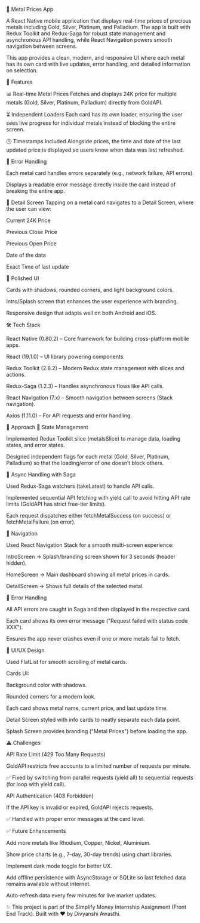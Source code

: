 📱 Metal Prices App

A React Native mobile application that displays real-time prices of precious metals including Gold, Silver, Platinum, and Palladium.
The app is built with Redux Toolkit and Redux-Saga for robust state management and asynchronous API handling, while React Navigation powers smooth navigation between screens.

This app provides a clean, modern, and responsive UI where each metal has its own card with live updates, error handling, and detailed information on selection.

🚀 Features

📊 Real-time Metal Prices
Fetches and displays 24K price for multiple metals (Gold, Silver, Platinum, Palladium) directly from GoldAPI.

⏳ Independent Loaders
Each card has its own loader, ensuring the user sees live progress for individual metals instead of blocking the entire screen.

🕒 Timestamps Included
Alongside prices, the time and date of the last updated price is displayed so users know when data was last refreshed.

🔄 Error Handling

Each metal card handles errors separately (e.g., network failure, API errors).

Displays a readable error message directly inside the card instead of breaking the entire app.

📑 Detail Screen
Tapping on a metal card navigates to a Detail Screen, where the user can view:

Current 24K Price

Previous Close Price

Previous Open Price

Date of the data

Exact Time of last update

🎨 Polished UI

Cards with shadows, rounded corners, and light background colors.

Intro/Splash screen that enhances the user experience with branding.

Responsive design that adapts well on both Android and iOS.

🛠️ Tech Stack

React Native (0.80.2) – Core framework for building cross-platform mobile apps.

React (19.1.0) – UI library powering components.

Redux Toolkit (2.8.2) – Modern Redux state management with slices and actions.

Redux-Saga (1.2.3) – Handles asynchronous flows like API calls.

React Navigation (7.x) – Smooth navigation between screens (Stack navigation).

Axios (1.11.0) – For API requests and error handling.

📖 Approach
🔹 State Management

Implemented Redux Toolkit slice (metalsSlice) to manage data, loading states, and error states.

Designed independent flags for each metal (Gold, Silver, Platinum, Palladium) so that the loading/error of one doesn’t block others.

🔹 Async Handling with Saga

Used Redux-Saga watchers (takeLatest) to handle API calls.

Implemented sequential API fetching with yield call to avoid hitting API rate limits (GoldAPI has strict free-tier limits).

Each request dispatches either fetchMetalSuccess (on success) or fetchMetalFailure (on error).

🔹 Navigation

Used React Navigation Stack for a smooth multi-screen experience:

IntroScreen → Splash/branding screen shown for 3 seconds (header hidden).

HomeScreen → Main dashboard showing all metal prices in cards.

DetailScreen → Shows full details of the selected metal.

🔹 Error Handling

All API errors are caught in Saga and then displayed in the respective card.

Each card shows its own error message ("Request failed with status code XXX").

Ensures the app never crashes even if one or more metals fail to fetch.

🔹 UI/UX Design

Used FlatList for smooth scrolling of metal cards.

Cards UI:

Background color with shadows.

Rounded corners for a modern look.

Each card shows metal name, current price, and last update time.

Detail Screen styled with info cards to neatly separate each data point.

Splash Screen provides branding ("Metal Prices") before loading the app.

⚠️ Challenges

API Rate Limit (429 Too Many Requests)

GoldAPI restricts free accounts to a limited number of requests per minute.

✅ Fixed by switching from parallel requests (yield all) to sequential requests (for loop with yield call).

API Authentication (403 Forbidden)

If the API key is invalid or expired, GoldAPI rejects requests.

✅ Handled with proper error messages at the card level.

✅ Future Enhancements

Add more metals like Rhodium, Copper, Nickel, Aluminium.

Show price charts (e.g., 7-day, 30-day trends) using chart libraries.

Implement dark mode toggle for better UX.

Add offline persistence with AsyncStorage or SQLite so last fetched data remains available without internet.

Auto-refresh data every few minutes for live market updates.

✨ This project is part of the Simplify Money Internship Assignment (Front End Track).
Built with ❤️ by Divyanshi Awasthi.
